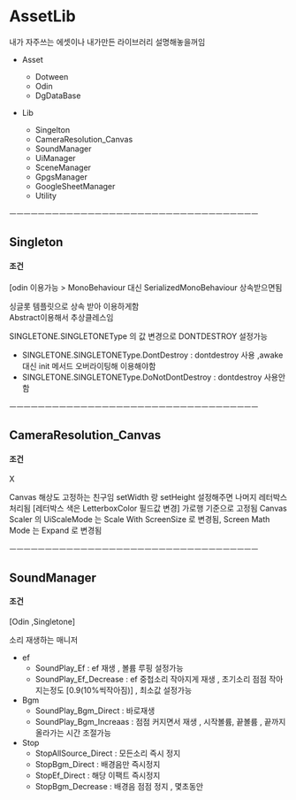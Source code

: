 # AssetLib  
내가 자주쓰는 에셋이나 내가만든 라이브러리 설명해놓을꺼임  


* Asset  
  * Dotween  
  * Odin  
  * DgDataBase  



* Lib  
  * Singelton  
  * CameraResolution_Canvas
  * SoundManager
  * UiManager  
  * SceneManager  
  * GpgsManager  
  * GoogleSheetManager  
  * Utility

ㅡㅡㅡㅡㅡㅡㅡㅡㅡㅡㅡㅡㅡㅡㅡㅡㅡㅡㅡㅡㅡㅡㅡㅡㅡㅡㅡㅡㅡㅡㅡㅡㅡㅡㅡ

## Singleton
#### 조건 
[odin 이용가능 > MonoBehaviour 대신 SerializedMonoBehaviour 상속받으면됨

싱글롯 템플릿으로 상속 받아 이용하게함  
Abstract이용해서 추상클레스임



SINGLETONE.SINGLETONEType 의 값 변경으로 DONTDESTROY 설정가능
* SINGLETONE.SINGLETONEType.DontDestroy : dontdestroy 사용 ,awake 대신 init 메서드 오버라이팅해 이용해야함
* SINGLETONE.SINGLETONEType.DoNotDontDestroy : dontdestroy 사용안함


ㅡㅡㅡㅡㅡㅡㅡㅡㅡㅡㅡㅡㅡㅡㅡㅡㅡㅡㅡㅡㅡㅡㅡㅡㅡㅡㅡㅡㅡㅡㅡㅡㅡㅡㅡ
## CameraResolution_Canvas
#### 조건 
X

Canvas 해상도 고정하는 친구임
setWidth 랑 setHeight 설정해주면 나머지 레터박스 처리됨 [레터박스 색은 LetterboxColor 필드값 변경]
가로행 기준으로 고정됨
Canvas Scaler 의 UiScaleMode 는 Scale With ScreenSize 로 변경됨, Screen Math Mode 는 Expand 로 변경됨


ㅡㅡㅡㅡㅡㅡㅡㅡㅡㅡㅡㅡㅡㅡㅡㅡㅡㅡㅡㅡㅡㅡㅡㅡㅡㅡㅡㅡㅡㅡㅡㅡㅡㅡㅡ
## SoundManager
#### 조건
[Odin ,Singletone]

소리 재생하는 매니저

* ef
  * SoundPlay_Ef :  ef 재생 , 볼륨 루핑 설정가능
  * SoundPlay_Ef_Decrease : ef 중첩소리 작아지게 재생 , 초기소리 점점 작아지는정도 [0.9(10%씩작아짐)] , 최소값 설정가능
* Bgm
  * SoundPlay_Bgm_Direct : 바로재생
  * SoundPlay_Bgm_Increaas : 점점 커지면서 재생 , 시작볼륨, 끝볼륨 , 끝까지 올라가는 시간 조절가능
* Stop
  * StopAllSource_Direct : 모든소리 즉시 정지
  * StopBgm_Direct : 배경음만 즉시정지
  * StopEf_Direct : 해당 이팩트 즉시정지
  * StopBgm_Decrease : 배경음 점점 정지 , 몇초동안

